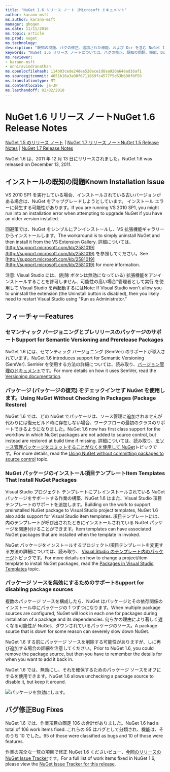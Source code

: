 ```yaml
---
title: "NuGet 1.6 リリース ノート |Microsoft ドキュメント"
author: karann-msft
ms.author: karann-msft
manager: ghogen
ms.date: 11/11/2016
ms.topic: article
ms.prod: nuget
ms.technology: 
description: "既知の問題、バグの修正、追加された機能、および Dcr を含む NuGet 1.6 リリース ノートです。"
keywords: "NuGet 1.6 リリース ノートについては、バグの修正、既知の問題、機能、Dcr を追加します。"
ms.reviewer:
- karann-msft
- unniravindranathan
ms.openlocfilehash: 114b03cede24dee520ace1d8aa920a648ad16af1
ms.sourcegitcommit: 4651b16a3a08f6711669fc4577f5d63b600f8f58
ms.translationtype: MT
ms.contentlocale: ja-JP
ms.lasthandoff: 02/02/2018
---
```

 # <a name="nuget-16-release-notes"></a><span data-ttu-id="056e4-104">NuGet 1.6 リリース ノート</span><span class="sxs-lookup"><span data-stu-id="056e4-104">NuGet 1.6 Release Notes</span></span>

<span data-ttu-id="056e4-105">[NuGet 1.5 のリリース ノート](../release-notes/nuget-1.5.md) | [NuGet 1.7 リリース ノート](../release-notes/nuget-1.7.md)</span><span class="sxs-lookup"><span data-stu-id="056e4-105">[NuGet 1.5 Release Notes](../release-notes/nuget-1.5.md) | [NuGet 1.7 Release Notes](../release-notes/nuget-1.7.md)</span></span>

<span data-ttu-id="056e4-106">NuGet 1.6 は、2011 年 12 月 13 日にリリースされました。</span><span class="sxs-lookup"><span data-stu-id="056e4-106">NuGet 1.6 was released on December 13, 2011.</span></span>

## <a name="known-installation-issue"></a><span data-ttu-id="056e4-107">インストールの既知の問題</span><span class="sxs-lookup"><span data-stu-id="056e4-107">Known Installation Issue</span></span>
<span data-ttu-id="056e4-108">VS 2010 SP1 を実行している場合、インストールされている古いバージョンがある場合は、NuGet をアップグレードしようとしています。 インストール エラーに発生する可能性があります。</span><span class="sxs-lookup"><span data-stu-id="056e4-108">If you are running VS 2010 SP1, you might run into an installation error when attempting to upgrade NuGet if you have an older version installed.</span></span>

<span data-ttu-id="056e4-109">回避策では、NuGet をシンプルにアンインストールし、VS 拡張機能ギャラリーからインストールします。</span><span class="sxs-lookup"><span data-stu-id="056e4-109">The workaround is to simply uninstall NuGet and then install it from the VS Extension Gallery.</span></span>  <span data-ttu-id="056e4-110">詳細については、[http://support.microsoft.com/kb/2581019](http://support.microsoft.com/kb/2581019) を参照してください。</span><span class="sxs-lookup"><span data-stu-id="056e4-110">See [http://support.microsoft.com/kb/2581019](http://support.microsoft.com/kb/2581019) for more information.</span></span>

<span data-ttu-id="056e4-111">注意: Visual Studio には、(削除 ボタンは無効になっている) 拡張機能をアンインストールすることを許可しません、可能性の高い場合"管理者として実行 を使用して Visual Studio を再起動するには</span><span class="sxs-lookup"><span data-stu-id="056e4-111">Note: If Visual Studio won't allow you to uninstall the extension (the Uninstall button is disabled), then you likely need to restart Visual Studio using "Run as Administrator."</span></span>

## <a name="features"></a><span data-ttu-id="056e4-112">フィーチャー</span><span class="sxs-lookup"><span data-stu-id="056e4-112">Features</span></span>

### <a name="support-for-semantic-versioning-and-prerelease-packages"></a><span data-ttu-id="056e4-113">セマンティック バージョニングとプレリリースのパッケージのサポート</span><span class="sxs-lookup"><span data-stu-id="056e4-113">Support for Semantic Versioning and Prerelease Packages</span></span>
<span data-ttu-id="056e4-114">NuGet 1.6 には、セマンティック バージョニング (SemVer) のサポートが導入されています。</span><span class="sxs-lookup"><span data-stu-id="056e4-114">NuGet 1.6 introduces support for Semantic Versioning (SemVer).</span></span> <span data-ttu-id="056e4-115">SemVer を使用する方法の詳細については、読み取り、[バージョン管理のドキュメント](../create-packages/prerelease-packages.md)です。</span><span class="sxs-lookup"><span data-stu-id="056e4-115">For more details on how it uses SemVer, read the [Versioning documentation](../create-packages/prerelease-packages.md).</span></span>

### <a name="using-nuget-without-checking-in-packages-package-restore"></a><span data-ttu-id="056e4-116">パッケージ (パッケージの復元) をチェックインせず NuGet を使用します。</span><span class="sxs-lookup"><span data-stu-id="056e4-116">Using NuGet Without Checking In Packages (Package Restore)</span></span>
<span data-ttu-id="056e4-117">NuGet 1.6 では、どの NuGet でパッケージは、ソース管理に追加されませんが代わりには復元ビルド時に存在しない場合、ワークフローの最初のクラスのサポートできるようになりました。</span><span class="sxs-lookup"><span data-stu-id="056e4-117">NuGet 1.6 now has first class support for the workflow in which NuGet packages are not added to source control, but instead are restored at build time if missing.</span></span> <span data-ttu-id="056e4-118">詳細については、読み取り、[をソース管理パッケージをコミットすることがなくを使用して NuGet](../consume-packages/packages-and-source-control.md)トピックです。</span><span class="sxs-lookup"><span data-stu-id="056e4-118">For more details, read the [Using NuGet without committing packages to source control](../consume-packages/packages-and-source-control.md) topic.</span></span>

### <a name="item-templates-that-install-nuget-packages"></a><span data-ttu-id="056e4-119">NuGet パッケージのインストール項目テンプレート</span><span class="sxs-lookup"><span data-stu-id="056e4-119">Item Templates That Install NuGet Packages</span></span>
<span data-ttu-id="056e4-120">Visual Studio プロジェクト テンプレートにプレインストールされている NuGet パッケージをサポートする作業の構築、NuGet 1.6 はまた、Visual Studio 項目テンプレートのサポートを追加します。</span><span class="sxs-lookup"><span data-stu-id="056e4-120">Building on the work to support preinstalled NuGet package to Visual Studio project templates, NuGet 1.6 also adds support for Visual Studio item templates.</span></span> <span data-ttu-id="056e4-121">項目テンプレートには、内のテンプレートが呼び出されたときにインストールされている NuGet パッケージを関連付けることができます。</span><span class="sxs-lookup"><span data-stu-id="056e4-121">Item templates can have associated NuGet packages that are installed when the template in invoked.</span></span>

<span data-ttu-id="056e4-122">NuGet パッケージをインストールするプロジェクト/項目テンプレートを変更する方法の詳細については、読み取り、 [Visual Studio のテンプレート内のパッケージ](../visual-studio-extensibility/visual-studio-templates.md)トピックです。</span><span class="sxs-lookup"><span data-stu-id="056e4-122">For more details on how to change a project/item template to install NuGet packages, read the [Packages in Visual Studio Templates](../visual-studio-extensibility/visual-studio-templates.md) topic.</span></span>

### <a name="support-for-disabling-package-sources"></a><span data-ttu-id="056e4-123">パッケージ ソースを無効にするためのサポート</span><span class="sxs-lookup"><span data-stu-id="056e4-123">Support for disabling package sources</span></span>
<span data-ttu-id="056e4-124">複数のパッケージ ソースを構成したら、NuGet はパッケージとその依存関係のインストール中にパッケージの 1 つずつになります。</span><span class="sxs-lookup"><span data-stu-id="056e4-124">When multiple package sources are configured, NuGet will look in each one for packages during installation of a package and its dependencies.</span></span> <span data-ttu-id="056e4-125">何らかの理由により著しく遅くなる可能性が NuGet、ダウンされているパッケージのソース。</span><span class="sxs-lookup"><span data-stu-id="056e4-125">A package source that is down for some reason can severely slow down NuGet.</span></span>

<span data-ttu-id="056e4-126">NuGet 1.6 する前にパッケージ ソースを削除する可能性がありますが、しに再び追加する場合の詳細を注意してください。</span><span class="sxs-lookup"><span data-stu-id="056e4-126">Prior to NuGet 1.6, you could remove the package source, but then you have to remember the details for when you want to add it back in.</span></span>

<span data-ttu-id="056e4-127">NuGet 1.6 では、無効にし、それを確保するためのパッケージ ソースをオフにするを使用できます。</span><span class="sxs-lookup"><span data-stu-id="056e4-127">NuGet 1.6 allows unchecking a package source to disable it, but keep it around.</span></span>

![パッケージを無効にします。](./media/package-source-with-disabled-source.png)

## <a name="bug-fixes"></a><span data-ttu-id="056e4-129">バグ修正</span><span class="sxs-lookup"><span data-stu-id="056e4-129">Bug Fixes</span></span>
<span data-ttu-id="056e4-130">NuGet 1.6 では、作業項目の固定 106 の合計がありました。</span><span class="sxs-lookup"><span data-stu-id="056e4-130">NuGet 1.6 had a total of 106 work items fixed.</span></span> <span data-ttu-id="056e4-131">これらの 95 はバグとして分類され、機能は、そのうち 10 でした。</span><span class="sxs-lookup"><span data-stu-id="056e4-131">95 of those were classified as bugs and 10 of those were features.</span></span>

<span data-ttu-id="056e4-132">作業の完全な一覧の項目で修正 NuGet 1.6 くださいビュー、[今回のリリースの NuGet Issue Tracker](http://nuget.codeplex.com/workitem/list/advanced?keyword=&status=Closed&type=All&priority=All&release=NuGet%201.6&assignedTo=All&component=All&sortField=Votes&sortDirection=Descending&page=0)です。</span><span class="sxs-lookup"><span data-stu-id="056e4-132">For a full list of work items fixed in NuGet 1.6, please view the [NuGet Issue Tracker for this release](http://nuget.codeplex.com/workitem/list/advanced?keyword=&status=Closed&type=All&priority=All&release=NuGet%201.6&assignedTo=All&component=All&sortField=Votes&sortDirection=Descending&page=0).</span></span>
